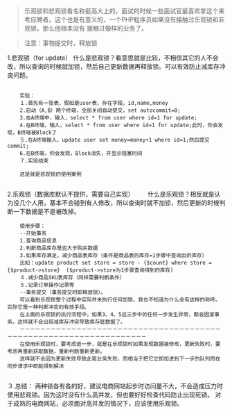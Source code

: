 > 乐观锁和悲观锁看名称挺高大上的，面试的时候一些面试官最喜欢拿这个来考应聘者。这个也是有意义的，一个PHP程序员如果没有接触过乐观锁和非观锁，那么他根本没有
接触过像样的业务了。

> 注意：事物提交时，释放锁

1.悲观锁（for update）
    什么是悲观锁？看意思就是比较，不相信其它的人不会改，所以查询的时候就加锁，然后自己更新数据再释放锁。可以有效防止减库存冲突问题。
```
    
    实验：
    １.首先有一张表，假如是user表，存在字段，id,name,money
    2.启动（A,B）两个终端，全部关闭自动提交，set autocommit=0;
    3.在A终端中，输入，select * from user where id=1 for update;
    4.在B终端，输入，select * from user where id=1 for update;此时，你会发现，B终端被Block了
    ５.在A终端输入，update user set money=money+1 where id=1;然后提交　commit;
    6.在B终端，你会发现，Block消失，并显示阻塞时间
    ７.实验结束
    
    这是就是悲观锁的使用案例
    
```
    
2.乐观锁（数据库默认不提供，需要自己实现）
　　什么是乐观锁？相反就是认为没几个人用，基本不会碰到有人修改，所以查询时就不加锁，然后更新的时候判断一下数据是不是被改掉。
    
```
    使用步骤：
    --开始事务
    1.查询商品信息
    2.判断商品库存是否大于购买数据
    3.如果库存满足，减少商品表库存（条件是商品表的库存=1步骤中查询出的库存）
    比如：update product set store = store - {$count} where store = {$product->store}  ($product->store为1步骤查询得到的库存)
    ４.减少商品SKU表库存（同样需要判断条件）
    ５.记录订单操作记录等
    --事务提交（事务提交时即释放锁）。
    可以看到乐观锁整个过程中实际并未执行任何加锁，我也不知道为什么会有这样的称呼。实际它是一种判断冲突的有效手段。
    在上面的乐观锁的执行流程中，如果3、4、5这三步中的任何一步发生异常，都会因滚事务。这样就不会出现减库存冲突导致库存脏数据了。
    －－－－－－－－－－－－－－－－－－－－－－－－－－－－－－－－－－－－－－－－－－－－－－－－－－－－－－－－－－－－－－－－－－
    在使用乐观锁时，要考虑进一步，就是在乐观锁时如果发现数据被修改，更新失败时，要考虑再重新获取数据，重新判断重新更新。
    这样就不会因为更新失败导致此笔业务失败，而相当于把它立即加进到下一步的队列而在同步请求中即能得到解决
    
```
  
３.总结：
    两种锁各有各的好，建议电商网站起步时访问量不大，不会造成压力时使用悲观锁。因为这时没有什么高并发，但也要好好检查代码防止出现死锁。
    对于成熟的电商网站，必须面对高并发的情况下，应该使用乐观锁。
    
    
    
